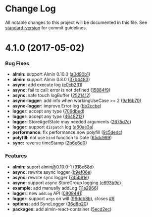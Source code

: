 # Change Log

All notable changes to this project will be documented in this file.
See [standard-version](https://github.com/conventional-changelog/standard-version) for commit guidelines.

<a name="4.1.0"></a>
# 4.1.0 (2017-05-02)


### Bug Fixes

* **almin:** support Almin 0.10.0 ([a0d90b1](https://github.com/almin/almin/commit/a0d90b1))
* **almin:** support Almin 0.8.0 ([37b4483](https://github.com/almin/almin/commit/37b4483))
* **async:** add execute log ([e0cb231](https://github.com/almin/almin/commit/e0cb231))
* **async:** fail to call: error is not defined ([15884f9](https://github.com/almin/almin/commit/15884f9))
* **async:** safe touch logBuffer ([2521412](https://github.com/almin/almin/commit/2521412))
* **async-logger:** add info when workingUseCase >= 2 ([9a16b70](https://github.com/almin/almin/commit/9a16b70))
* **async-logger:** improve Error log ([bb2ccbe](https://github.com/almin/almin/commit/bb2ccbe))
* **logger:** accept any type ([709dbed](https://github.com/almin/almin/commit/709dbed))
* **logger:** accept any type ([4648212](https://github.com/almin/almin/commit/4648212))
* **logger:** Store#getState may needed arguments ([2675d7c](https://github.com/almin/almin/commit/2675d7c))
* **logger:** support `dispatch` log ([a60ae3a](https://github.com/almin/almin/commit/a60ae3a))
* **performance:** fix performance.now polyfill ([9c5dedc](https://github.com/almin/almin/commit/9c5dedc))
* **polyfill:** not use `bind` function to Date ([65dc999](https://github.com/almin/almin/commit/65dc999))
* **sync:** reverse timeStamp ([2b6e6d0](https://github.com/almin/almin/commit/2b6e6d0))


### Features

* **almin:** suport almin[@0](https://github.com/0).10.0-1 ([918e68d](https://github.com/almin/almin/commit/918e68d))
* **async:** rewrite async logger ([b9ef06e](https://github.com/almin/almin/commit/b9ef06e))
* **async:** rewrite sync logger ([745b81e](https://github.com/almin/almin/commit/745b81e))
* **async:** support async StoreGroup logging ([c693b9c](https://github.com/almin/almin/commit/c693b9c))
* **example:** add manually addLog ([11a2966](https://github.com/almin/almin/commit/11a2966))
* **logger:** new `addLog` API ([0808441](https://github.com/almin/almin/commit/0808441))
* **logger:** support `args` on will ([96ddb8b](https://github.com/almin/almin/commit/96ddb8b)), closes [#6](https://github.com/almin/almin/issues/6)
* **options:** add SyncLogger ([36d8b20](https://github.com/almin/almin/commit/36d8b20))
* **packages:** add almin-react-container ([5ecd2ec](https://github.com/almin/almin/commit/5ecd2ec))

